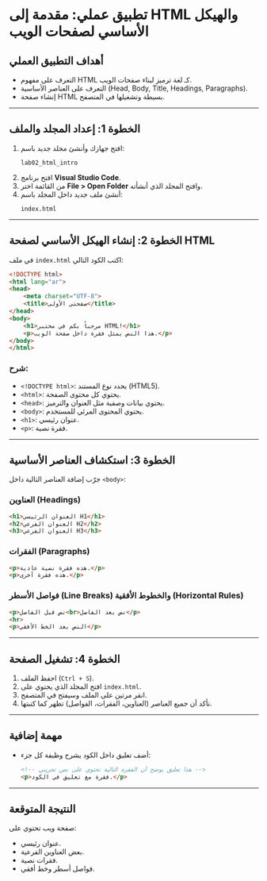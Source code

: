 #  تطبيق عملي: مقدمة إلى HTML والهيكل الأساسي لصفحات الويب

## أهداف التطبيق العملي
- التعرف على مفهوم HTML كـ لغة ترميز لبناء صفحات الويب.
- التعرف على العناصر الأساسية (Head, Body, Title, Headings, Paragraphs).
- إنشاء صفحة HTML بسيطة وتشغيلها في المتصفح.

---

## الخطوة 1: إعداد المجلد والملف
1. افتح جهازك وأنشئ مجلد جديد باسم:
   ```
   lab02_html_intro
   ```
2. افتح برنامج **Visual Studio Code**.
3. من القائمة اختر **File > Open Folder** وافتح المجلد الذي أنشأته.
4. أنشئ ملف جديد داخل المجلد باسم:
   ```
   index.html
   ```

---

## الخطوة 2: إنشاء الهيكل الأساسي لصفحة HTML
في ملف `index.html` اكتب الكود التالي:

```html
<!DOCTYPE html>
<html lang="ar">
<head>
    <meta charset="UTF-8">
    <title>صفحتي الأولى</title>
</head>
<body>
    <h1>مرحباً بكم في مختبر HTML!</h1>
    <p>هذا النص يمثل فقرة داخل صفحة الويب.</p>
</body>
</html>
```

### شرح:
- `<!DOCTYPE html>`: يحدد نوع المستند (HTML5).
- `<html>`: يحتوي كل محتوى الصفحة.
- `<head>`: يحتوي بيانات وصفية مثل العنوان والترميز.
- `<body>`: يحتوي المحتوى المرئي للمستخدم.
- `<h1>`: عنوان رئيسي.
- `<p>`: فقرة نصية.

---

## الخطوة 3: استكشاف العناصر الأساسية
جرّب إضافة العناصر التالية داخل `<body>`:

### العناوين (Headings)
```html
<h1>العنوان الرئيسي H1</h1>
<h2>العنوان الفرعي H2</h2>
<h3>العنوان الفرعي H3</h3>
```

### الفقرات (Paragraphs)
```html
<p>هذه فقرة نصية عادية.</p>
<p>هذه فقرة أخرى.</p>
```

### فواصل الأسطر (Line Breaks) والخطوط الأفقية (Horizontal Rules)
```html
<p>نص قبل الفاصل<br>نص بعد الفاصل</p>
<hr>
<p>النص بعد الخط الأفقي</p>
```

---

## الخطوة 4: تشغيل الصفحة
1. احفظ الملف (`Ctrl + S`).
2. افتح المجلد الذي يحتوي على `index.html`.
3. انقر مرتين على الملف وسيفتح في المتصفح.
4. تأكد أن جميع العناصر (العناوين، الفقرات، الفواصل) تظهر كما كتبتها.

---

## مهمة إضافية
- أضف تعليق داخل الكود يشرح وظيفة كل جزء:
  ```html
  <!-- هذا تعليق يوضح أن الفقرة التالية تحتوي على نص تجريبي -->
  <p>فقرة مع تعليق في الكود.</p>
  ```

---

## النتيجة المتوقعة
صفحة ويب تحتوي على:
- عنوان رئيسي.
- بعض العناوين الفرعية.
- فقرات نصية.
- فواصل أسطر وخط أفقي.
